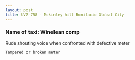 ```yaml
---
layout: post
title: UVZ-758 - Mckinley hill Bonifacio Global City
---
```


### Name of taxi: Winelean comp

Rude shouting voice when confronted with defective meter

```Tampered or broken meter```
